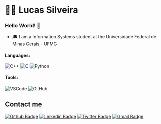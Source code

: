 # :man_technologist: Lucas Silveira

### Hello World! 👋

- :mortar_board: I am a Information Systems student at the Universidade Federal de Minas Gerais - UFMG

#### Languages:
![C++](https://img.shields.io/badge/-C++-%2300599C?style=flat&logoColor=white&logo=C%2B%2B)
![C](https://img.shields.io/badge/-C-%2300599C?style=flat&logoColor=white&logo=C)
![Python](https://img.shields.io/badge/-Python-%2314354C?style=flat&logoColor=white&logo=python)

#### Tools:
![VSCode](https://img.shields.io/badge/-VSCode-0078d7?style=flat&logoColor=white&logo=Visual-Studio-Code)
![GitHub](https://img.shields.io/badge/-Github-000?style=flat&logoColor=white&logo=github)

## Contact me
[![Github Badge](https://img.shields.io/badge/-Github-000?style=flat-square&logo=Github&logoColor=white&link=https://github.com/lucassilveira3)](https://github.com/lucassilveira3)
[![Linkedin Badge](https://img.shields.io/badge/-LinkedIn-blue?style=flat-square&logo=Linkedin&logoColor=white&link=https://www.linkedin.com/in/lucassilveira3)](https://www.linkedin.com/in/lucassilveira3)
[![Twitter Badge](https://img.shields.io/badge/-Twitter-1ca0f1?style=flat-square&labelColor=1ca0f1&logo=twitter&logoColor=white&link=https://twitter.com/lucassilveira3)](https://twitter.com/lucassilveira3)
[![Gmail Badge](https://img.shields.io/badge/-Gmail-c14438?style=flat-square&logo=Gmail&logoColor=white&link=mailto:lucas.asmcosta@gmail.com)](mailto:lucas.asmcosta@gmail.com)

<!--
**lucassilveira3/lucassilveira3** is a ✨ _special_ ✨ repository because its `README.md` (this file) appears on your GitHub profile.

- 🔭 I’m currently working on ...
- 🌱 I’m currently learning: Python
- 👯 I’m looking to collaborate on ...
- 🤔 I’m looking for help with ...
- 💬 Ask me about ...
- 😄 Pronouns: ...
- ⚡ Fun fact: ...
